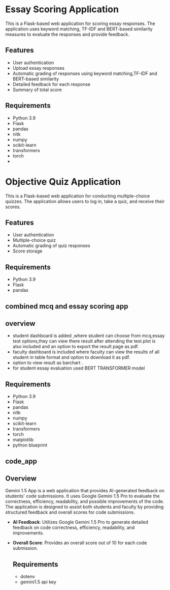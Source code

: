 # Essay Scoring Application

This is a Flask-based web application for scoring essay responses. The application uses keyword matching, TF-IDF and BERT-based similarity measures to evaluate the responses and provide feedback.

## Features

- User authentication
- Upload essay responses
- Automatic grading of responses using keyword matching,TF-IDF and BERT-based similarity
- Detailed feedback for each response
- Summary of total score

## Requirements

- Python 3.9
- Flask
- pandas
- nltk
- numpy
- scikit-learn
- transformers
- torch
- 
# Objective Quiz Application

This is a Flask-based web application for conducting multiple-choice quizzes. The application allows users to log in, take a quiz, and receive their scores.

## Features

- User authentication
- Multiple-choice quiz
- Automatic grading of quiz responses
- Score storage

## Requirements

- Python 3.9
- Flask
- pandas
## combined mcq and essay scoring app
## overview 
- student dashboard is added ,where student can choose from mcq,essay test options,they can view there result after attending the test.plot is also included and an option to export the result page as pdf.
- faculty dashboard is included where faculty can view the results of all student in table format and option to download it as pdf.
- option to view result as barchart .
- for student essay evaluation used BERT TRANSFORMER model 
## Requirements

- Python 3.9
- Flask
- pandas
- nltk
- numpy
- scikit-learn
- transformers
- torch
- matplotlib
- python blueprint 




## code_app
## Overview
Gemini 1.5 App is a web application that provides AI-generated feedback on students' code submissions. It uses Google Gemini 1.5 Pro to evaluate the correctness, efficiency, readability, and possible improvements of the code. The application is designed to assist both students and faculty by providing structured feedback and overall scores for code submissions.
- **AI Feedback**: Utilizes Google Gemini 1.5 Pro to generate detailed feedback on code correctness, efficiency, readability, and improvements.
- **Overall Score**: Provides an overall score out of 10 for each code submission.
  ## Requirements

  - dotenv
  - gemini1.5 api key
  
